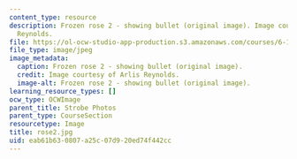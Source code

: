 ```yaml
---
content_type: resource
description: Frozen rose 2 - showing bullet (original image). Image courtesy of Arlis
  Reynolds.
file: https://ol-ocw-studio-app-production.s3.amazonaws.com/courses/6-163-strobe-project-laboratory-fall-2005/eab61b630807a25c07d920ed74f442cc_rose2.jpg
file_type: image/jpeg
image_metadata:
  caption: Frozen rose 2 - showing bullet (original image).
  credit: Image courtesy of Arlis Reynolds.
  image-alt: Frozen rose 2 - showing bullet (original image).
learning_resource_types: []
ocw_type: OCWImage
parent_title: Strobe Photos
parent_type: CourseSection
resourcetype: Image
title: rose2.jpg
uid: eab61b63-0807-a25c-07d9-20ed74f442cc
---
```

